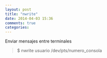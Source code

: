 ```yaml
---
layout: post
title: "nwrite"
date: 2014-04-03 15:36
comments: true
categories: 
---
```

Enviar mensajes entre terminales

>$ nwrite usuario /dev/pts/numero_consola

